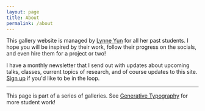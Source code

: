 ```yaml
---
layout: page
title: About
permalink: /about
---
```


This gallery website is managed by [Lynne Yun](https://lynneyun.com) for all her past students. I hope you will be inspired by their work, follow their progress on the socials, and even hire them for a project or two! 

I have a monthly newsletter that I send out with updates about upcoming talks, classes, current topics of research, and of course updates to this site. [Sign up](https://t.co/xP4XSb9ITu?amp=1) if you'd like to be in the loop.

----

This page is part of a series of galleries. See [Generative Typography](http://generativetype.com/) for more student work!
